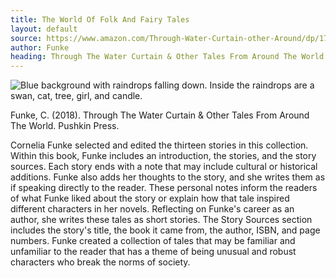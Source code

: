 ```yaml
---
title: The World Of Folk And Fairy Tales
layout: default
source: https://www.amazon.com/Through-Water-Curtain-other-Around/dp/1782692002/ref=sr_1_1?dchild=1&keywords=Through+The+Water+Curtain+%26+Other+Tales+From+Around+The+World&qid=1619577788&s=books&sr=1-1
author: Funke
heading: Through The Water Curtain & Other Tales From Around The World
---
```

<div class="summary left"><img src="{{"/assets/images/through.jpg" | relative_url}}" alt="Blue background with raindrops falling down. Inside the raindrops are a swan, cat, tree, girl, and candle.">

<p>Funke, C. (2018). Through The Water Curtain & Other Tales From Around The World. Pushkin Press.</p>

<p>Cornelia Funke selected and edited the thirteen stories in this collection. Within this book, Funke includes an introduction, the stories, and the story sources. Each story ends with a note that may include cultural or historical additions. Funke also adds her thoughts to the story, and she writes them as if speaking directly to the reader. These personal notes inform the readers of what Funke liked about the story or explain how that tale inspired different characters in her novels. Reflecting on Funke's career as an author, she writes these tales as short stories. The Story Sources section includes the story's title, the book it came from, the author, ISBN, and page numbers. Funke created a collection of tales that may be familiar and unfamiliar to the reader that has a theme of being unusual and robust characters who break the norms of society.</p>
</div>
